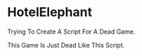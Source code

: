 # HotelElephant
Trying To Create A Script For A Dead Game.

This Game Is Just Dead Like This Script.

